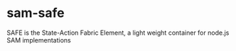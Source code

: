 # sam-safe
SAFE is the State-Action Fabric Element, a light weight container for node.js SAM implementations
